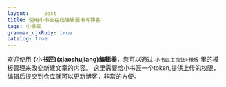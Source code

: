 ```yaml
---
layout:     post
title: 使用小书匠在线编辑器书写博客
tags: 小书匠
grammar_cjkRuby: true
catalog: true
---
```



欢迎使用 **{小书匠}(xiaoshujiang)编辑器**，您可以通过 `小书匠主按钮>模板` 里的模板管理来改变新建文章的内容。 这里需要给小书匠一个token,提供上传的权限，编辑后提交到仓库就可以更新博客，非常的方便。
